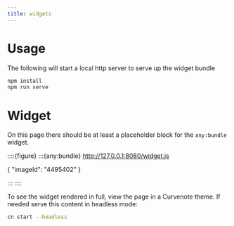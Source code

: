 ```yaml
---
title: widgets
---
```


# Usage

The following will start a local http server to serve up the widget bundle

```sh
npm install
npm run serve
```

# Widget

On this page there should be at least a placeholder block for the `any:bundle` widget.

::::{figure}
:::{any:bundle} http://127.0.0.1:8080/widget.js

{ "imageId": "4495402" }

:::
::::

<!--
::::{figure}
:::{any:bundle} https://curvenote.github.io/widgets/widgets/vizarr-viewer.js

{ "source": "https://uk1s3.embassy.ebi.ac.uk/idr/zarr/v0.1/4495402.zarr", "height": "600px" }

:::
:::: -->

To see the widget rendered in full, view the page in a Curvenote theme. If needed serve this
content in headless mode:

```sh
cn start --headless
```
